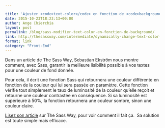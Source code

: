 ```yaml
---

title: 'Ajuster <code>text-color</code> en fonction de <code>background</code> avec Sass'
date: 2015-10-23T18:23:13+00:00
author: Ange Chierchia
layout: post
permalink: /blog/sass-modifier-text-color-en-fonction-de-background/
link: http://thesassway.com/intermediate/dynamically-change-text-color-based-on-its-background-with-sass
format: link
category: "Front-End"
---
```

Dans un article de The Sass Way, Sebastian Ekström nous montre comment, avec Sass, garantir la meilleure lisibilité possible à vos textes pour une couleur de fond donnée.

Pour cela, il écrit une fonction Sass qui retournera une couleur différente en fonction de la couleur qui lui sera passée en paramètre. Cette fonction vérifie tout simplement le taux de luminosité de la couleur qu&rsquo;elle reçoit et retourne une couleur contrastée en conséquence. Si sa luminosité est supérieure à 50%, la fonction retournera une couleur sombre, sinon une couleur claire.

<a href="http://thesassway.com/intermediate/dynamically-change-text-color-based-on-its-background-with-sass" target="_blank">Lisez son article</a> sur The Sass Way, pour voir comment il fait ça.  Sa solution est toute simple mais efficace.
